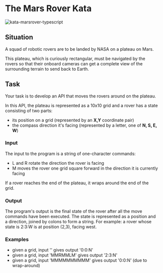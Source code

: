 # The Mars Rover Kata

![kata-marsrover-typescript](https://github.com/tinohertlein/kata-marsrover-typescript/actions/workflows/ci.yml/badge.svg?event=push)

## Situation

A squad of robotic rovers are to be landed by NASA on a plateau on Mars.

This plateau, which is curiously rectangular, must be navigated by the rovers so that their onboard cameras can get a complete view of the surrounding terrain to send back to Earth.

## Task

Your task is to develop an API that moves the rovers around on the plateau.

In this API, the plateau is represented as a 10x10 grid and a rover has a state consisting of two parts:

* its position on a grid (represented by an **X,Y** coordinate pair)
* the compass direction it's facing (represented by a letter, one of **N, S, E, W**)

### Input

The input to the program is a string of one-character commands:

* L and R rotate the direction the rover is facing
* M moves the rover one grid square forward in the direction it is currently facing

If a rover reaches the end of the plateau, it wraps around the end of the grid.

### Output

The program's output is the final state of the rover after all the move commands have been executed. The state is represented as a position and a direction, joined by colons to form a string. For example: a rover whose state is 2:3:W is at position (2,3), facing west.

### Examples

* given a grid, input '' gives output '0:0:N'
* given a grid, input 'MMRMMLM' gives output '2:3:N'
* given a grid, input 'MMMMMMMMMM' gives output '0:0:N' (due to wrap-around)

